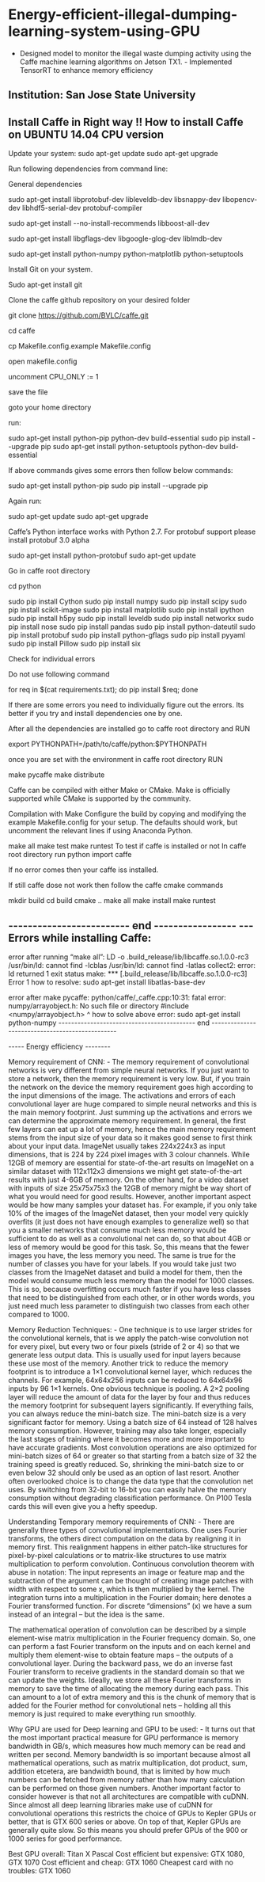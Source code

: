 # Energy-efficient-illegal-dumping-learning-system-using-GPU
- Designed model to monitor the illegal waste dumping activity using the Caffe machine learning algorithms on Jetson TX1.  - Implemented TensorRT to enhance memory efficiency

Institution: San Jose State University
-------------------------------------------------------------------------------------
Install Caffe in Right way !!
How to install Caffe on UBUNTU 14.04 CPU version
-------------------------------------------------------------------------------------
Update your system:
sudo apt-get update
sudo apt-get upgrade

Run following dependencies from command line:

General dependencies

sudo apt-get install libprotobuf-dev libleveldb-dev libsnappy-dev libopencv-dev libhdf5-serial-dev protobuf-compiler

sudo apt-get install --no-install-recommends libboost-all-dev

sudo apt-get install libgflags-dev libgoogle-glog-dev liblmdb-dev

sudo apt-get install python-numpy python-matplotlib python-setuptools

Install Git on your system.

Sudo apt-get install git

Clone the caffe github repository on your desired folder

git clone https://github.com/BVLC/caffe.git

cd caffe

cp Makefile.config.example Makefile.config

open makefile.config

uncomment CPU_ONLY := 1

save the file

goto your home directory

run:

sudo apt-get install python-pip python-dev build-essential 
sudo pip install --upgrade pip 
sudo apt-get install python-setuptools python-dev build-essential

If above commands gives some errors then follow below commands:
 
sudo apt-get install python-pip
sudo pip install --upgrade pip 

Again run: 

sudo apt-get update
sudo apt-get upgrade

Caffe’s Python interface works with Python 2.7. For protobuf support please install protobuf 3.0 alpha

 sudo apt-get install python-protobuf
sudo apt-get update

Go in caffe root directory

cd python

sudo pip install Cython
sudo pip install numpy
sudo pip install scipy
sudo pip install scikit-image
sudo pip install matplotlib
sudo pip install ipython
sudo pip install h5py
sudo pip install leveldb
sudo pip install networkx
sudo pip install nose
sudo pip install pandas
sudo pip install python-dateutil
sudo pip install protobuf
sudo pip install python-gflags
sudo pip install pyyaml
sudo pip install Pillow
sudo pip install six

Check for individual errors

Do not use following command 

for req in $(cat requirements.txt); do pip install $req; done

If there are some errors you need to individually figure out the errors.
Its better if you try and install dependencies one by one.


After all the dependencies are installed go to caffe root directory and RUN

export PYTHONPATH=/path/to/caffe/python:$PYTHONPATH

once you are set with the environment in caffe root directory RUN 

make pycaffe
make distribute


Caffe can be compiled with either Make or CMake. Make is officially supported while CMake is supported by the community.

Compilation with Make
Configure the build by copying and modifying the example Makefile.config for your setup. The defaults should work, but uncomment the relevant lines if using Anaconda Python.

make all
make test
make runtest
To test if caffe is installed or not
In caffe root directory run
python
import caffe

If no error comes then your caffe iss installed.


If still caffe dose not work then follow the caffe cmake commands

mkdir build
cd build
cmake ..
make all
make install
make runtest

------------------------- end -----------------
---Errors while installing Caffe:
----------------------------------------------------------------------------------------------
error after running “make all”:
LD -o .build_release/lib/libcaffe.so.1.0.0-rc3
/usr/bin/ld: cannot find -lcblas
/usr/bin/ld: cannot find -latlas
collect2: error: ld returned 1 exit status
make: *** [.build_release/lib/libcaffe.so.1.0.0-rc3] Error 1
how to resolve:
 sudo apt-get install libatlas-base-dev

error after make pycaffe:
python/caffe/_caffe.cpp:10:31: fatal error: numpy/arrayobject.h: No such file or directory
 #include <numpy/arrayobject.h>
                               ^
how to solve above error:
sudo apt-get install python-numpy
------------------------------------------- end ------------------------------------------------

----- Energy efficiency --------

Memory requirement of CNN: -
The memory requirement of convolutional networks is very different from simple neural networks. If you just want to store a network, then the memory requirement is very low. 
But, if you train the network on the device the memory requirement goes high according to the input dimensions of the image. 
The activations and errors of each convolutional layer are huge compared to simple neural networks and this is the main memory footprint. Just summing up the activations and errors we can determine the approximate memory requirement.  In general, the first few layers can eat up a lot of memory, hence the main memory requirement stems from the input size of your data so it makes good sense to first think about your input data. ImageNet usually takes 224x224x3 as input dimensions, that is 224 by 224 pixel images with 3 colour channels. While 12GB of memory are essential for state-of-the-art results on ImageNet on a similar dataset with 112x112x3 dimensions we might get state-of-the-art results with just 4-6GB of memory. On the other hand, for a video dataset with inputs of size 25x75x75x3 the 12GB of memory might be way short of what you would need for good results. However, another important aspect would be how many samples your dataset has. For example, if you only take 10% of the images of the ImageNet dataset, then your model very quickly overfits (it just does not have enough examples to generalize well) so that you a smaller networks that consume much less memory would be sufficient to do as well as a convolutional net can do, so that about 4GB or less of memory would be good for this task. So, this means that the fewer images you have, the less memory you need.
The same is true for the number of classes you have for your labels. If you would take just two classes from the ImageNet dataset and build a model for them, then the model would consume much less memory than the model for 1000 classes. This is so, because overfitting occurs much faster if you have less classes that need to be distinguished from each other, or in other words words, you just need much less parameter to distinguish two classes from each other compared to 1000.

Memory Reduction Techniques: -
One technique is to use larger strides for the convolutional kernels, that is we apply the patch-wise convolution not for every pixel, but every two or four pixels (stride of 2 or 4) so that we generate less output data. This is usually used for input layers because these use most of the memory.
Another trick to reduce the memory footprint is to introduce a 1×1 convolutional kernel layer, which reduces the channels. For example, 64x64x256 inputs can be reduced to 64x64x96 inputs by 96 1×1 kernels.
One obvious technique is pooling. A 2×2 pooling layer will reduce the amount of data for the layer by four and thus reduces the memory footprint for subsequent layers significantly.
If everything fails, you can always reduce the mini-batch size. The mini-batch size is a very significant factor for memory. Using a batch size of 64 instead of 128 halves memory consumption. However, training may also take longer, especially the last stages of training where it becomes more and more important to have accurate gradients. Most convolution operations are also optimized for mini-batch sizes of 64 or greater so that starting from a batch size of 32 the training speed is greatly reduced. So, shrinking the mini-batch size to or even below 32 should only be used as an option of last resort.
Another often overlooked choice is to change the data type that the convolution net uses. By switching from 32-bit to 16-bit you can easily halve the memory consumption without degrading classification performance. On P100 Tesla cards this will even give you a hefty speedup.


Understanding Temporary memory requirements of CNN: -
There are generally three types of convolutional implementations. One uses Fourier transforms, the others direct computation on the data by realigning it in memory first. This realignment happens in either patch-like structures for pixel-by-pixel calculations or to matrix-like structures to use matrix multiplication to perform convolution.
 Continuous convolution theorem with abuse in notation: The input represents an image or feature map and the subtraction of the argument can be thought of creating image patches with width   with respect to some x, which is then multiplied by the kernel. The integration turns into a multiplication in the Fourier domain; here   denotes a Fourier transformed function. For discrete “dimensions” (x) we have a sum instead of an integral – but the idea is the same.

The mathematical operation of convolution can be described by a simple element-wise matrix multiplication in the Fourier frequency domain. So, one can perform a fast Fourier transform on the inputs and on each kernel and multiply them element-wise to obtain feature maps – the outputs of a convolutional layer. During the backward pass, we do an inverse fast Fourier transform to receive gradients in the standard domain so that we can update the weights. Ideally, we store all these Fourier transforms in memory to save the time of allocating the memory during each pass. This can amount to a lot of extra memory and this is the chunk of memory that is added for the Fourier method for convolutional nets – holding all this memory is just required to make everything run smoothly.



Why GPU are used for Deep learning and GPU to be used: -
It turns out that the most important practical measure for GPU performance is memory bandwidth in GB/s, which measures how much memory can be read and written per second. Memory bandwidth is so important because almost all mathematical operations, such as matrix multiplication, dot product, sum, addition etcetera, are bandwidth bound, that is limited by how much numbers can be fetched from memory rather than how many calculation can be performed on those given numbers.
Another important factor to consider however is that not all architectures are compatible with cuDNN. Since almost all deep learning libraries make use of cuDNN for convolutional operations this restricts the choice of GPUs to Kepler GPUs or better, that is GTX 600 series or above. On top of that, Kepler GPUs are generally quite slow. So this means you should prefer GPUs of the 900 or 1000 series for good performance.

Best GPU overall: Titan X Pascal
Cost efficient but expensive: GTX 1080, GTX 1070
Cost efficient and cheap:  GTX 1060
Cheapest card with no troubles: GTX 1060


